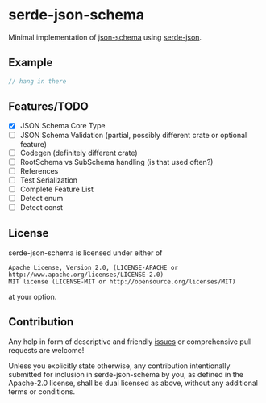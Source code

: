 # serde-json-schema

Minimal implementation of [json-schema](https://json-schema.org/specification.html) using [serde-json](https://github.com/serde-rs/json).

## Example

```rust
// hang in there
```

## Features/TODO

* [x] JSON Schema Core Type
* [ ] JSON Schema Validation (partial, possibly different crate or optional feature)
* [ ] Codegen (definitely different crate)
* [ ] RootSchema vs SubSchema handling (is that used often?)
* [ ] References
* [ ] Test Serialization
* [ ] Complete Feature List
* [ ] Detect enum
* [ ] Detect const

## License

serde-json-schema is licensed under either of

    Apache License, Version 2.0, (LICENSE-APACHE or http://www.apache.org/licenses/LICENSE-2.0)
    MIT license (LICENSE-MIT or http://opensource.org/licenses/MIT)

at your option.

## Contribution

Any help in form of descriptive and friendly [issues](https://github.com/hoodie/serde-json-schema/issues) or comprehensive pull requests are welcome! 


Unless you explicitly state otherwise, any contribution intentionally submitted for inclusion in serde-json-schema by you, as defined in the Apache-2.0 license, shall be dual licensed as above, without any additional terms or conditions.
